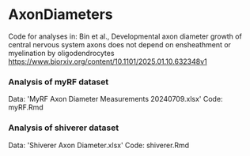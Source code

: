 # AxonDiameters

Code for analyses in:
Bin et al., Developmental axon diameter growth of central nervous system axons does not depend on ensheathment or myelination by oligodendrocytes  https://www.biorxiv.org/content/10.1101/2025.01.10.632348v1

### Analysis of myRF dataset
Data: 'MyRF Axon Diameter Measurements 20240709.xlsx'
Code: myRF.Rmd


### Analysis of shiverer dataset
Data: 'Shiverer Axon Diameter.xlsx'
Code: shiverer.Rmd
